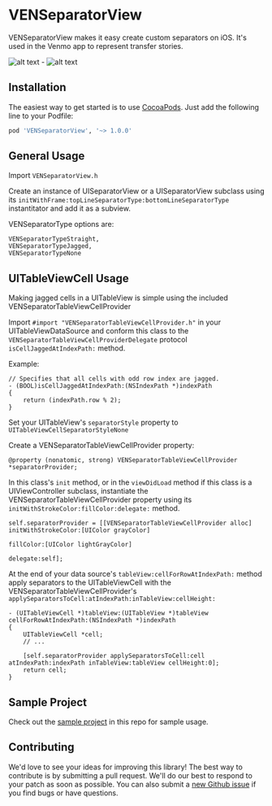 VENSeparatorView
=============

VENSeparatorView makes it easy create custom separators on iOS. It's used in the Venmo app to represent transfer stories.

![alt text](http://i.imgur.com/50EQ4S3.jpg "SeparatorView UITableViewCell Demo") -
![alt text](http://i.imgur.com/bdSTrWd.jpg "SeparatorView UIView Demo")

Installation
------------
The easiest way to get started is to use [CocoaPods](http://cocoapods.org/). Just add the following line to your Podfile:

```ruby
pod 'VENSeparatorView', '~> 1.0.0'
```

General Usage
-------------

Import ```VENSeparatorView.h```

Create an instance of UISeparatorView or a UISeparatorView subclass using its ```initWithFrame:topLineSeparatorType:bottomLineSeparatorType``` instantitator and add it as a subview.

VENSeparatorType options are:
```
VENSeparatorTypeStraight,
VENSeparatorTypeJagged,
VENSeparatorTypeNone
```

UITableViewCell Usage
---------------------

Making jagged cells in a UITableView is simple using the included VENSeparatorTableViewCellProvider

Import ```#import "VENSeparatorTableViewCellProvider.h"``` in your UITableViewDataSource and conform this class to the ```VENSeparatorTableViewCellProviderDelegate``` protocol ```isCellJaggedAtIndexPath:``` method. 

Example:
```
// Specifies that all cells with odd row index are jagged.
- (BOOL)isCellJaggedAtIndexPath:(NSIndexPath *)indexPath
{
	return (indexPath.row % 2);
}
```

Set your UITableView's ```separatorStyle``` property to ```UITableViewCellSeparatorStyleNone```

Create a VENSeparatorTableViewCellProvider property:
```
@property (nonatomic, strong) VENSeparatorTableViewCellProvider *separatorProvider;
```
In this class's ```init``` method, or in the ```viewDidLoad``` method if this class is a UIViewController subclass, instantiate the VENSeparatorTableViewCellProvider property using its ```initWithStrokeColor:fillColor:delegate:``` method.
```
self.separatorProvider = [[VENSeparatorTableViewCellProvider alloc] initWithStrokeColor:[UIColor grayColor]
                                                                              fillColor:[UIColor lightGrayColor]
                                                                               delegate:self];
```

At the end of your data source's ```tableView:cellForRowAtIndexPath:``` method apply separators to the UITableViewCell with the VENSeparatorTableViewCellProvider's ```applySeparatorsToCell:atIndexPath:inTableView:cellHeight:``` 

```
- (UITableViewCell *)tableView:(UITableView *)tableView cellForRowAtIndexPath:(NSIndexPath *)indexPath
{
	UITableViewCell *cell;
	// ...

    [self.separatorProvider applySeparatorsToCell:cell atIndexPath:indexPath inTableView:tableView cellHeight:0];
    return cell;
}
```

Sample Project
--------------
Check out the [sample project](https://github.com/venmo/VENSeparatorView/tree/master/SampleApp) in this repo for sample usage.

Contributing
------------

We'd love to see your ideas for improving this library! The best way to contribute is by submitting a pull request. We'll do our best to respond to your patch as soon as possible. You can also submit a [new Github issue](https://github.com/venmo/VENSeparatorView/issues/new) if you find bugs or have questions.
